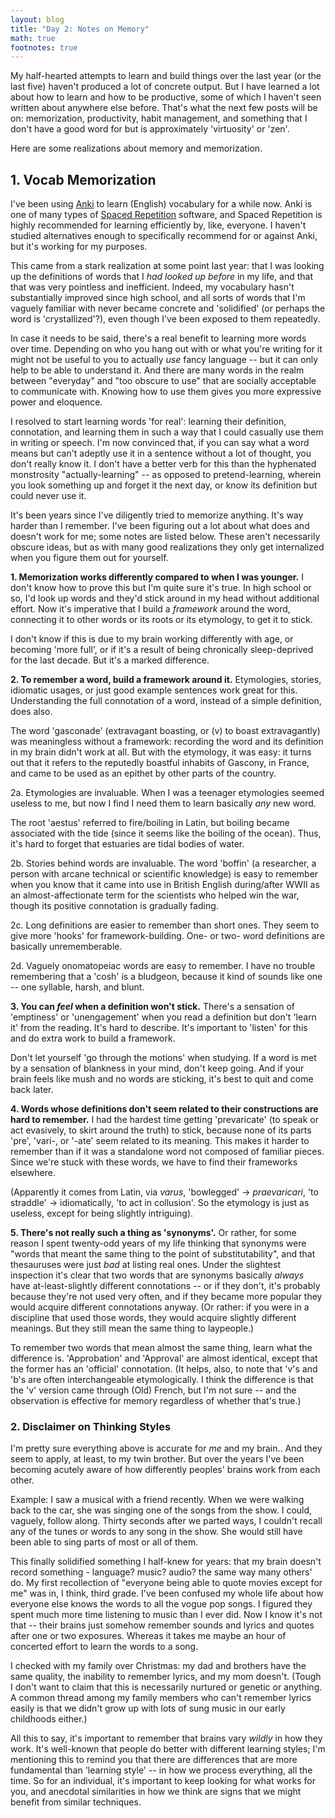 ```yaml
---
layout: blog
title: "Day 2: Notes on Memory"
math: true
footnotes: true
---
```


My half-hearted attempts to learn and build things over the last year (or the last five) haven't produced a lot of concrete output. But I have learned a lot about how to learn and how to be productive, some of which I haven't seen written about anywhere else before. That's what the next few posts will be on: memorization, productivity, habit management, and something that I don't have a good word for but is approximately 'virtuosity' or 'zen'.

Here are some realizations about memory and memorization.

<!--more-->

## 1. Vocab Memorization

I've been using [Anki](http://ankisrs.net/) to learn (English) vocabulary for a while now. Anki is one of many types of [Spaced Repetition](https://en.wikipedia.org/wiki/Spaced_repetition) software, and Spaced Repetition is highly recommended for learning efficiently by, like, everyone. I haven't studied alternatives enough to specifically recommend for or against Anki, but it's working for my purposes.

This came from a stark realization at some point last year: that I was looking up the definitions of words that I *had looked up before* in my life, and that that was very pointless and inefficient. Indeed, my vocabulary hasn't substantially improved since high school, and all sorts of words that I'm vaguely familiar with never became concrete and 'solidified' (or perhaps the word is 'crystallized'?), even though I've been exposed to them repeatedly.

In case it needs to be said, there's a real benefit to learning more words over time. Depending on who you hang out with or what you're writing for it might not be useful to you to actually *use* fancy language -- but it can only help to be able to understand it. And there are many words in the realm between "everyday" and "too obscure to use" that are socially acceptable to communicate with. Knowing how to use them gives you more expressive power and eloquence.

I resolved to start learning words 'for real': learning their definition, connotation, and learning them in such a way that I could casually use them in writing or speech. I'm now convinced that, if you can say what a word means but can't adeptly use it in a sentence without a lot of thought, you don't really know it. I don't have a better verb for this than the hyphenated monstrosity "actually-learning" -- as opposed to pretend-learning, wherein you look something up and forget it the next day, or know its definition but could never use it.

It's been years since I've diligently tried to memorize anything. It's way harder than I remember. I've been figuring out a lot about what does and doesn't work for me; some notes are listed below. These aren't necessarily obscure ideas, but as with many good realizations they only get internalized when you figure them out for yourself.

**1. Memorization works differently compared to when I was younger.** I don't know how to prove this but I'm quite sure it's true. In high school or so, I'd look up words and they'd stick around in my head without additional effort. Now it's imperative that I build a *framework* around the word, connecting it to other words or its roots or its etymology, to get it to stick.

I don't know if this is due to my brain working differently with age, or becoming 'more full', or if it's a result of being chronically sleep-deprived for the last decade. But it's a marked difference.

**2. To remember a word, build a framework around it.** Etymologies, stories, idiomatic usages, or just good example sentences work great for this. Understanding the full connotation of a word, instead of a simple definition, does also.

The word 'gasconade' (extravagant boasting, or (v) to boast extravagantly) was meaningless without a framework: recording the word and its definition in my brain didn't work at all. But with the etymology, it was easy: it turns out that it refers to the reputedly boastful inhabits of Gascony, in France, and came to be used as an epithet by other parts of the country.

2a. Etymologies are invaluable. When I was a teenager etymologies seemed useless to me, but now I find I need them to learn basically *any* new word.

The root 'aestus' referred to fire/boiling in Latin, but boiling became associated with the tide (since it seems like the boiling of the ocean). Thus, it's hard to forget that estuaries are tidal bodies of water.

2b. Stories behind words are invaluable. The word 'boffin' (a researcher, a person with arcane technical or scientific knowledge) is easy to remember when you know that it came into use in British English during/after WWII as an almost-affectionate term for the scientists who helped win the war, though its positive connotation is gradually fading.

2c. Long definitions are easier to remember than short ones. They seem to give more 'hooks' for framework-building. One- or two- word definitions are basically unrememberable.

2d. Vaguely onomatopeiac words are easy to remember. I have no trouble remembering that a 'cosh' is a bludgeon, because it kind of sounds like one -- one syllable, harsh, and blunt.

**3. You can *feel* when a definition won't stick.** There's a sensation of 'emptiness' or 'unengagement' when you read a definition but don't 'learn it' from the reading. It's hard to describe. It's important to 'listen' for this and do extra work to build a framework. 

Don't let yourself 'go through the motions' when studying. If a word is met by a sensation of blankness in your mind, don't keep going. And if your brain feels like mush and no words are sticking, it's best to quit and come back later. 

**4. Words whose definitions don't seem related to their constructions are hard to remember.** I had the hardest time getting 'prevaricate' (to speak or act evasively, to skirt around the truth) to stick, because none of its parts 'pre', 'vari-, or '-ate' seem related to its meaning. This makes it harder to remember than if it was a standalone word not composed of familiar pieces. Since we're stuck with these words, we have to find their frameworks elsewhere.

(Apparently it comes from Latin, via *varus*, 'bowlegged' -> *praevaricari*, 'to straddle' -> idiomatically, 'to act in collusion'. So the etymology is just as useless, except for being slightly intriguing).

**5. There's not really such a thing as 'synonyms'.** Or rather, for some reason I spent twenty-odd years of my life thinking that synonyms were "words that meant the same thing to the point of substitutability", and that thesauruses were just *bad* at listing real ones. Under the slightest inspection it's clear that two words that are synonyms basically *always* have at-least-slightly different connotations -- or if they don't, it's probably because they're not used very often, and if they became more popular they would acquire different connotations anyway. (Or rather: if you were in a discipline that used those words, they would acquire slightly different meanings. But they still mean the same thing to laypeople.)

To remember two words that mean almost the same thing, learn what the difference is. 'Approbation' and 'Approval' are almost identical, except that the former has an 'official' connotation. (It helps, also, to note that 'v's and 'b's are often interchangeable etymologically. I think the difference is that the 'v' version came through (Old) French, but I'm not sure -- and the observation is effective for memory regardless of whether that's true.)

### 2. Disclaimer on Thinking Styles

I'm pretty sure everything above is accurate for *me* and my brain.. And they seem to apply, at least, to my twin brother. But over the years I've been becoming acutely aware of how differently peoples' brains work from each other.

Example: I saw a musical with a friend recently. When we were walking back to the car, she was singing one of the songs from the show. I could, vaguely, follow along. Thirty seconds after we parted ways, I couldn't recall any of the tunes or words to any song in the show. She would still have been able to sing parts of most or all of them.

This finally solidified something I half-knew for years: that my brain doesn't record something - language? music? audio? the same way many others' do. My first recollection of "everyone being able to quote movies except for me" was in, I think, third grade. I've been confused my whole life about how everyone else knows the words to all the vogue pop songs. I figured they spent much more time listening to music than I ever did. Now I know it's not that -- their brains just somehow remember sounds and lyrics and quotes after one or two exposures. Whereas it takes me maybe an hour of concerted effort to learn the words to a song.

I checked with my family over Christmas: my dad and brothers have the same quality, the inability to remember lyrics, and my mom doesn't. (Tough I don't want to claim that this is necessarily nurtured or genetic or anything. A common thread among my family members who can't remember lyrics easily is that we didn't grow up with lots of sung music in our early childhoods either.)

All this to say, it's important to remember that brains vary *wildly* in how they work. It's well-known that people do better with different learning styles; I'm mentioning this to remind you that there are differences that are more fundamental than 'learning style' -- in how we process everything, all the time. So for an individual, it's important to keep looking for what works for you, and anecdotal similarities in how we think are signs that we might benefit from similar techniques.